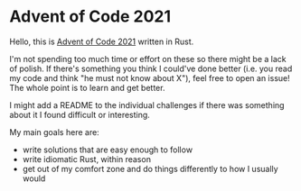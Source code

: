 # Advent of Code 2021

Hello, this is [Advent of Code 2021](https://adventofcode.com) written in Rust.

I'm not spending too much time or effort on these so there might be a
lack of polish.  If there's something you think I could've done better
(i.e. you read my code and think "he must not know about X"), feel free
to open an issue!  The whole point is to learn and get better.

I might add a README to the individual challenges if there was something
about it I found difficult or interesting.

My main goals here are:

- write solutions that are easy enough to follow
- write idiomatic Rust, within reason
- get out of my comfort zone and do things differently to how I usually would
